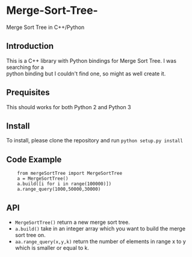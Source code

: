 # Merge-Sort-Tree-
Merge Sort Tree in C++/Python

## Introduction
This is a C++ library with Python bindings for Merge Sort Tree. I was searching for a <br /> python binding but I couldn't find one, so might as well create it.

## Prequisites
This should works for both Python 2 and Python 3

## Install
To install, please clone the repository and run ``python setup.py install``

## Code Example
```
	from mergeSortTree import MergeSortTree
	a = MergeSortTree()
	a.build([i for i in range(100000)])
	a.range_query(1000,50000,30000)
```

## API
* ``MergeSortTree()`` return a new merge sort tree.
* ``a.build()`` take in an integer array which you want to build the merge sort tree on.
* ``aa.range_query(x,y,k)`` return the number of elements in range x to y which is smaller or equal to k.

